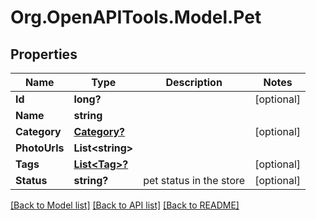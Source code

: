 # Org.OpenAPITools.Model.Pet

## Properties

Name | Type | Description | Notes
------------ | ------------- | ------------- | -------------
**Id** | **long?** |  | [optional] 
**Name** | **string** |  | 
**Category** | [**Category?**](Category.md) |  | [optional] 
**PhotoUrls** | **List&lt;string&gt;** |  | 
**Tags** | [**List&lt;Tag&gt;?**](Tag.md) |  | [optional] 
**Status** | **string?** | pet status in the store | [optional] 

[[Back to Model list]](../README.md#documentation-for-models) [[Back to API list]](../README.md#documentation-for-api-endpoints) [[Back to README]](../README.md)

